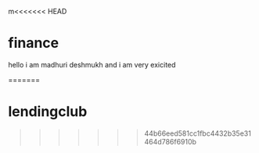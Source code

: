m<<<<<<< HEAD
# finance 
hello i am madhuri deshmukh and  i am very exicited

=======
# lendingclub
>>>>>>> 44b66eed581cc1fbc4432b35e31464d786f6910b
